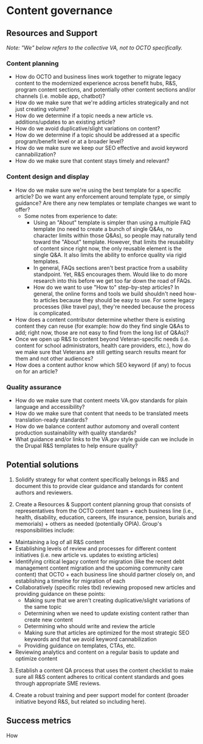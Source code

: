 # Content governance

## Resources and Support

*Note: "We" below refers to the collective VA, not to OCTO specifically.*

### Content planning
- How do OCTO and business lines work together to migrate legacy content to the modernized experience across benefit hubs, R&S, program content sections, and potentially other content sections and/or channels (i.e. mobile app, chatbot)? 
- How do we make sure that we're adding articles strategically and not just creating volume? 
- How do we determine if a topic needs a new article vs. additions/updates to an existing article?
- How do we avoid duplicative/slight variations on content?
- How do we determine if a topic should be addressed at a specific program/benefit level or at a broader level?
- How do we make sure we keep our SEO effective and avoid keyword cannabilization?
- How do we make sure that content stays timely and relevant?

### Content design and display
- How do we make sure we're using the best template for a specific article? Do we want any enforcement around template type, or simply guidance? Are there any new templates or template changes we want to offer? 
  - Some notes from experience to date:
    - Using an "About" template is simpler than using a multiple FAQ template (no need to create a bunch of single Q&As, no character limits within those Q&As), so people may naturally tend toward the "About" template. However, that limits the reusability of content since right now, the only reusable element is the single Q&A. It also limits the ability to enforce quality via rigid templates.
    - In general, FAQs sections aren't best practice from a usability standpoint. Yet, R&S encourages them. Would like to do more research into this before we get too far down the road of FAQs.
    - How do we want to use "How to" step-by-step articles? In general, the online forms and tools we build shouldn't need how-to articles because they should be easy to use. For some legacy processes (like travel pay), they're needed because the process is complicated.
- How does a content contributor determine whether there is existing content they can reuse (for example: how do they find single Q&As to add; right now, those are not easy to find from the long list of Q&As)?
- Once we open up R&S to content beyond Veteran-specific needs (i.e. content for school administrators, health care providers, etc.), how do we make sure that Veterans are still getting search results meant for them and not other audiences?
- How does a content author know which SEO keyword (if any) to focus on for an article?

### Quality assurance
- How do we make sure that content meets VA.gov standards for plain language and accessibility?
- How do we make sure that content that needs to be translated meets translation-ready standards?
- How do we balance content author automony and overall content production sustainability with quality standards?
- What guidance and/or links to the VA.gov style guide can we include in the Drupal R&S templates to help ensure quality? 

## Potential solutions

1. Solidify strategy for what content specifically belongs in R&S and document this to provide clear guidance and standards for content authors and reviewers.

2. Create a Resources & Support content planning group that consists of representatives from the OCTO content team + each business line (i.e., health, disability, education, careers, life insurance, pension, burials and memorials) + others as needed (potentially OPIA). Group's responsibilities include:
  - Maintaining a log of all R&S content 
  - Establishing levels of review and processes for different content initiatives (i.e. new article vs. updates to existing articles)
  - Identifying critical legacy content for migration (like the recent debt management content migration and the upcoming community care content) that OCTO + each business line should partner closely on, and establishing a timeline for migration of each
  - Collaboratively (specific roles tbd) reviewing proposed new articles and providing guidance on these points:
    - Making sure that we aren't creating duplicative/slight variations of the same topic
    - Determining when we need to update existing content rather than create new content
    - Determining who should write and review the article
    - Making sure that articles are optimized for the most strategic SEO keywords and that we avoid keyword cannabilization
    - Providing guidance on templates, CTAs, etc.
  - Reviewing analytics and content on a regular basis to update and optimize content
 
3. Establish a content QA process that uses the content checklist to make sure all R&S content adheres to critical content standards and goes through appropriate SME reviews. 

4. Create a robust training and peer support model for content (broader initiative beyond R&S, but related so including here).

## Success metrics

How 
